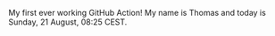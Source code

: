 My first ever working GitHub Action!
My name is Thomas and today is Sunday, 21 August, 08:25 CEST. 
